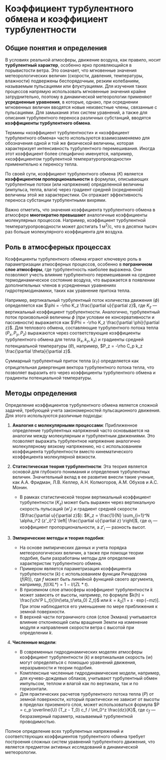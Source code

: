 # Коэффициент турбулентного обмена и коэффициент турбулентности

## Общие понятия и определения

В условиях реальной атмосферы, движение воздуха, как правило, носит **турбулентный характер**, особенно ярко проявляющийся в порывистости ветра. Это означает, что мгновенные значения метеорологических величин (скорости, давления, температуры, влажности) подвержены беспорядочным, резким колебаниям, называемым пульсациями или флуктуациями. Для изучения таких процессов напрямую использовать мгновенные значения крайне затруднительно, поэтому в динамической метеорологии применяют **усредненные уравнения**, в которые, однако, при осреднении мгновенных величин вводятся новые неизвестные члены, связанные с пульсациями. Для замыкания этих систем уравнений, а также для описания турбулентного переноса различных субстанций, вводятся **коэффициенты турбулентного обмена**.

Термины «коэффициент турбулентности» и «коэффициент турбулентного обмена» часто используются взаимозаменяемо для обозначения одной и той же физической величины, которая характеризует интенсивность турбулентного перемешивания. Иногда этот коэффициент более специфично именуется, например, «коэффициентом турбулентной температуропроводности» применительно к переносу тепла.

По своей сути, коэффициент турбулентного обмена ($K$) является **коэффициентом пропорциональности** в формулах, описывающих турбулентные потоки (или напряжения) определенной величины (импульса, тепла, влаги) через градиент средней (осредненной) величины этой же характеристики. Он отражает эффективность переноса субстанции турбулентными вихрями.

Важно отметить, что значения коэффициента турбулентного обмена в атмосфере **многократно превышают** аналогичные коэффициенты молекулярных процессов. Например, коэффициент турбулентной температуропроводности может достигать $1 \text{ м}^2/\text{с}$, что в десятки тысяч раз больше молекулярного коэффициента для воздуха.

## Роль в атмосферных процессах

Коэффициенты турбулентного обмена играют ключевую роль в параметризации атмосферных процессов, особенно в **пограничном слое атмосферы**, где турбулентность наиболее выражена. Они позволяют учесть влияние турбулентного перемешивания на среднее термодинамическое состояние воздуха, что выражается в появлении дополнительных членов в усредненных уравнениях гидротермодинамики, таких как уравнение притока тепла.

Например, вертикальный турбулентный поток количества движения ($\phi$) определяется как $\phi = -\rho K_z \frac{\partial u}{\partial z}$, где $K_z$ — вертикальный коэффициент турбулентности. Аналогично, турбулентный поток произвольной величины $\phi$ (при условии ее консервативности и пассивности) выражается как $\Phi = -\rho K_z \frac{\partial \phi}{\partial z}$. Для теплового обмена, составляющие турбулентного потока тепла ($P_x, P_y, P_z$) выражаются через соответствующие коэффициенты турбулентного обмена для тепла ($k_x, k_y, k_z$) и градиенты средней потенциальной температуры ($\theta$), например, $P_z = -\rho C_p k_z \frac{\partial \theta}{\partial z}$.

Суммарный турбулентный приток тепла ($\epsilon_T$) определяется как отрицательная дивергенция вектора турбулентного потока тепла, что позволяет выразить его через коэффициенты турбулентного обмена и градиенты потенциальной температуры.

## Методы определения

Определение коэффициентов турбулентного обмена является сложной задачей, требующей учета закономерностей пульсационного движения. Для этого используются различные подходы:

1. **Аналогия с молекулярными процессами**: Приближенное определение турбулентных напряжений часто основывается на аналогии между молекулярным и турбулентным движениями. Это позволяет выражать турбулентное напряжение аналогично молекулярному вязкому напряжению, но с использованием коэффициента турбулентности вместо кинематического коэффициента молекулярной вязкости.

2. **Статистическая теория турбулентности**: Эта теория является основой для глубокого понимания и определения турбулентных величин. Значительный вклад в ее развитие внесли такие ученые, как А.А. Фридман, Л.В. Келлер, А.Н. Колмогоров, А.М. Обухов и А.С. Монин.
    * В рамках статистической теории вертикальный коэффициент турбулентности ($K_z$) может быть выражен через вертикальную скорость пульсаций ($w'_i$) и градиент средней скорости ($\frac{\partial u}{\partial z}$): $K_z = \frac{1}{N} \sum_{i=1}^N \alpha_i^2 (z'_i)^2 \left| \frac{\partial u}{\partial z} \right|$, где $\alpha_i$ — коэффициент пропорциональности, а $z'_i$ — разность высот.

3. **Эмпирические методы и теория подобия**:
    * На основе эмпирических данных и учета порядка метеорологических величин, а также при помощи теории подобия, были разработаны методы для определения характеристик турбулентного обмена.
    * Примером является параметризация коэффициента турбулентности ($k$) с использованием функции Ричардсона ($f(Ri)$), где $f$ может быть линейной функцией своего аргумента, например, $f(l/XL*) = 1 - l/(ZL*t)$.
    * В приземном слое атмосферы коэффициент турбулентности $k$ может зависеть от высоты, например, по формуле $k(h) = \frac{\chi'P L_t}{\ln(\eta_t/\eta_0) Z_t}$ или $k = k_0 [1 + s \cdot \exp(-mz)]$. При этом наблюдается его уменьшение по мере приближения к земной поверхности.
    * В верхней части пограничного слоя (слое Экмана) учитывается влияние отклоняющей силы вращения Земли на изменение модуля и направления скорости ветра с высотой при определении $k$.

4. **Численные модели**:
    * В современных гидродинамических моделях атмосферы коэффициент турбулентности ($k$) и вертикальная скорость ($w$) могут определяться с помощью уравнений движения, неразрывности и теории подобия.
    * Комплексные численные гидродинамические модели, например, для кучево-дождевых облаков, учитывают турбулентный обмен импульсом, теплом и влагой как по вертикали, так и по горизонтали.
    * Для практических расчетов турбулентного потока тепла ($P$) от земной поверхности, который практически не зависит от высоты в пределах приземного слоя, может использоваться формула $P = c_p \overline{U} (T_z - T_0) c_f / \int_0^z \frac{dz}{K}$, где $c_f$ — безразмерный параметр, называемый турбулентной проводимостью.

Полное определение всех турбулентных напряжений и соответствующих коэффициентов турбулентного обмена требует построения сложных систем уравнений турбулентного движения, что является предметом активных исследований в динамической метеорологии.
